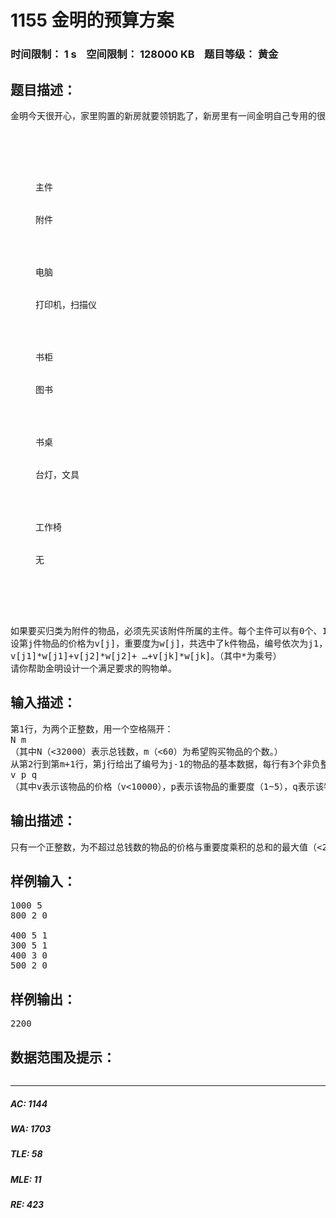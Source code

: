 # 1155 金明的预算方案   
### 时间限制： 1 s&nbsp;&nbsp;&nbsp;&nbsp;空间限制： 128000 KB&nbsp;&nbsp;&nbsp;&nbsp;题目等级： 黄金  
## 题目描述：  

<pre>
金明今天很开心，家里购置的新房就要领钥匙了，新房里有一间金明自己专用的很宽敞的房间。更让他高兴的是，妈妈昨天对他说：“你的房间需要购买哪些物品，怎么布置，你说了算，只要不超过N元钱就行”。今天一早，金明就开始做预算了，他把想买的物品分为两类：主件与附件，附件是从属于某个主件的，下表就是一些主件与附件的例子：
<dl><dd>
<colgroup><col width="66"/> <col width="118"/> </colgroup>



主件


附件




电脑


打印机，扫描仪




书柜


图书




书桌


台灯，文具




工作椅


无




</dd></dl>
如果要买归类为附件的物品，必须先买该附件所属的主件。每个主件可以有0个、1个或2个附件。附件不再有从属于自己的附件。金明想买的东西很多，肯定会超过妈妈限定的N元。于是，他把每件物品规定了一个重要度，分为5等：用整数1~5表示，第5等最重要。他还从因特网上查到了每件物品的价格（都是10元的整数倍）。他希望在不超过N元（可以等于N元）的前提下，使每件物品的价格与重要度的乘积的总和最大。
设第j件物品的价格为v[j]，重要度为w[j]，共选中了k件物品，编号依次为j1，j2，……，jk，则所求的总和为：
v[j1]*w[j1]+v[j2]*w[j2]+ …+v[jk]*w[jk]。（其中*为乘号）
请你帮助金明设计一个满足要求的购物单。
</pre>
  
  
## 输入描述：  

<pre>
第1行，为两个正整数，用一个空格隔开：
N m
（其中N（<32000）表示总钱数，m（<60）为希望购买物品的个数。）
从第2行到第m+1行，第j行给出了编号为j-1的物品的基本数据，每行有3个非负整数
v p q
（其中v表示该物品的价格（v<10000），p表示该物品的重要度（1~5），q表示该物品是主件还是附件。如果q=0，表示该物品为主件，如果q>0，表示该物品为附件，q是所属主件的编号）
</pre>
  
  
## 输出描述：  

<pre>
只有一个正整数，为不超过总钱数的物品的价格与重要度乘积的总和的最大值（<200000）
</pre>
  
  
## 样例输入：  

<pre>
1000 5
800 2 0   

400 5 1
300 5 1
400 3 0
500 2 0
</pre>
  
  
## 样例输出：  

<pre>
2200
</pre>
  
  
## 数据范围及提示：  

<pre>
</pre>
  
  
***  

##### AC: 1144  
##### WA: 1703  
##### TLE: 58  
##### MLE: 11  
##### RE: 423  
